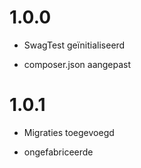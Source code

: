 # 1.0.0
- SwagTest geïnitialiseerd
* composer.json aangepast

# 1.0.1
- Migraties toegevoegd
* ongefabriceerde
